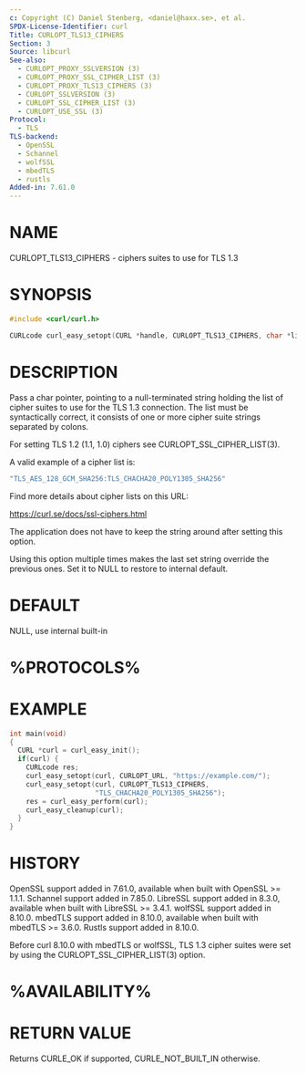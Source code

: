 ```yaml
---
c: Copyright (C) Daniel Stenberg, <daniel@haxx.se>, et al.
SPDX-License-Identifier: curl
Title: CURLOPT_TLS13_CIPHERS
Section: 3
Source: libcurl
See-also:
  - CURLOPT_PROXY_SSLVERSION (3)
  - CURLOPT_PROXY_SSL_CIPHER_LIST (3)
  - CURLOPT_PROXY_TLS13_CIPHERS (3)
  - CURLOPT_SSLVERSION (3)
  - CURLOPT_SSL_CIPHER_LIST (3)
  - CURLOPT_USE_SSL (3)
Protocol:
  - TLS
TLS-backend:
  - OpenSSL
  - Schannel
  - wolfSSL
  - mbedTLS
  - rustls
Added-in: 7.61.0
---
```


# NAME

CURLOPT_TLS13_CIPHERS - ciphers suites to use for TLS 1.3

# SYNOPSIS

~~~c
#include <curl/curl.h>

CURLcode curl_easy_setopt(CURL *handle, CURLOPT_TLS13_CIPHERS, char *list);
~~~

# DESCRIPTION

Pass a char pointer, pointing to a null-terminated string holding the list of
cipher suites to use for the TLS 1.3 connection. The list must be
syntactically correct, it consists of one or more cipher suite strings
separated by colons.

For setting TLS 1.2 (1.1, 1.0) ciphers see CURLOPT_SSL_CIPHER_LIST(3).

A valid example of a cipher list is:
~~~c
"TLS_AES_128_GCM_SHA256:TLS_CHACHA20_POLY1305_SHA256"
~~~

Find more details about cipher lists on this URL:

 https://curl.se/docs/ssl-ciphers.html

The application does not have to keep the string around after setting this
option.

Using this option multiple times makes the last set string override the
previous ones. Set it to NULL to restore to internal default.

# DEFAULT

NULL, use internal built-in

# %PROTOCOLS%

# EXAMPLE

~~~c
int main(void)
{
  CURL *curl = curl_easy_init();
  if(curl) {
    CURLcode res;
    curl_easy_setopt(curl, CURLOPT_URL, "https://example.com/");
    curl_easy_setopt(curl, CURLOPT_TLS13_CIPHERS,
                     "TLS_CHACHA20_POLY1305_SHA256");
    res = curl_easy_perform(curl);
    curl_easy_cleanup(curl);
  }
}
~~~

# HISTORY

OpenSSL support added in 7.61.0, available when built with OpenSSL \>= 1.1.1.
Schannel support added in 7.85.0.
LibreSSL support added in 8.3.0, available when built with LibreSSL \>= 3.4.1.
wolfSSL support added in 8.10.0.
mbedTLS support added in 8.10.0, available when built with mbedTLS \>= 3.6.0.
Rustls support added in 8.10.0.

Before curl 8.10.0 with mbedTLS or wolfSSL, TLS 1.3 cipher suites were set
by using the CURLOPT_SSL_CIPHER_LIST(3) option.

# %AVAILABILITY%

# RETURN VALUE

Returns CURLE_OK if supported, CURLE_NOT_BUILT_IN otherwise.
